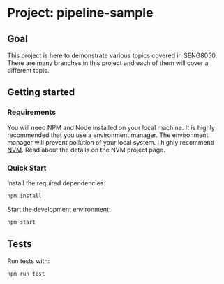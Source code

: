 # Project: pipeline-sample

## Goal

This project is here to demonstrate various topics covered in SENG8050.  There
are many branches in this project and each of them will cover a different topic.


## Getting started

### Requirements

You will need NPM and Node installed on your local machine. It is highly
recommended that you use a environment manager. The environment manager will
prevent pollution of your local system. I highly recommend [NVM](https://github.com/nvm-sh/nvm).
Read about the details on the NVM project page.

### Quick Start

Install the required dependencies:

```bash
npm install
```

Start the development environment:

```bash
npm start
```

## Tests

Run tests with:

```bash
npm run test
```
